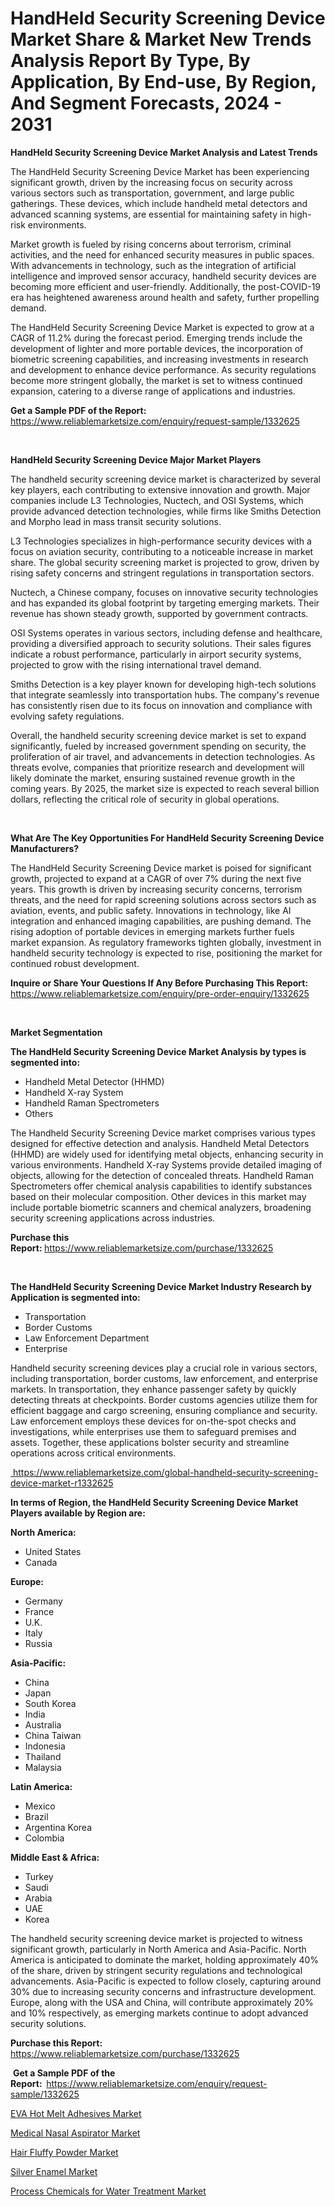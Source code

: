 <p><h1>HandHeld Security Screening Device Market Share & Market New Trends Analysis Report By Type, By Application, By End-use, By Region, And Segment Forecasts, 2024 - 2031</h1></p><p><strong>HandHeld Security Screening Device Market Analysis and Latest Trends</strong></p>
<p><p>The HandHeld Security Screening Device Market has been experiencing significant growth, driven by the increasing focus on security across various sectors such as transportation, government, and large public gatherings. These devices, which include handheld metal detectors and advanced scanning systems, are essential for maintaining safety in high-risk environments.</p><p>Market growth is fueled by rising concerns about terrorism, criminal activities, and the need for enhanced security measures in public spaces. With advancements in technology, such as the integration of artificial intelligence and improved sensor accuracy, handheld security devices are becoming more efficient and user-friendly. Additionally, the post-COVID-19 era has heightened awareness around health and safety, further propelling demand.</p><p>The HandHeld Security Screening Device Market is expected to grow at a CAGR of 11.2% during the forecast period. Emerging trends include the development of lighter and more portable devices, the incorporation of biometric screening capabilities, and increasing investments in research and development to enhance device performance. As security regulations become more stringent globally, the market is set to witness continued expansion, catering to a diverse range of applications and industries.</p></p>
<p><strong>Get a Sample PDF of the Report:&nbsp;</strong> <a href="https://www.reliablemarketsize.com/enquiry/request-sample/1332625?utm_campaign=1766&utm_medium=2&utm_source=Github&utm_content=ia&utm_term=11122024&utm_id=handheld-security-screening-device">https://www.reliablemarketsize.com/enquiry/request-sample/1332625</a></p>
<p>&nbsp;</p>
<p><strong>HandHeld Security Screening Device Major Market Players</strong></p>
<p><p>The handheld security screening device market is characterized by several key players, each contributing to extensive innovation and growth. Major companies include L3 Technologies, Nuctech, and OSI Systems, which provide advanced detection technologies, while firms like Smiths Detection and Morpho lead in mass transit security solutions.</p><p>L3 Technologies specializes in high-performance security devices with a focus on aviation security, contributing to a noticeable increase in market share. The global security screening market is projected to grow, driven by rising safety concerns and stringent regulations in transportation sectors.</p><p>Nuctech, a Chinese company, focuses on innovative security technologies and has expanded its global footprint by targeting emerging markets. Their revenue has shown steady growth, supported by government contracts.</p><p>OSI Systems operates in various sectors, including defense and healthcare, providing a diversified approach to security solutions. Their sales figures indicate a robust performance, particularly in airport security systems, projected to grow with the rising international travel demand.</p><p>Smiths Detection is a key player known for developing high-tech solutions that integrate seamlessly into transportation hubs. The company's revenue has consistently risen due to its focus on innovation and compliance with evolving safety regulations.</p><p>Overall, the handheld security screening device market is set to expand significantly, fueled by increased government spending on security, the proliferation of air travel, and advancements in detection technologies. As threats evolve, companies that prioritize research and development will likely dominate the market, ensuring sustained revenue growth in the coming years. By 2025, the market size is expected to reach several billion dollars, reflecting the critical role of security in global operations.</p></p>
<p>&nbsp;</p>
<p><strong>What Are The Key Opportunities For HandHeld Security Screening Device Manufacturers?</strong></p>
<p><p>The HandHeld Security Screening Device market is poised for significant growth, projected to expand at a CAGR of over 7% during the next five years. This growth is driven by increasing security concerns, terrorism threats, and the need for rapid screening solutions across sectors such as aviation, events, and public safety. Innovations in technology, like AI integration and enhanced imaging capabilities, are pushing demand. The rising adoption of portable devices in emerging markets further fuels market expansion. As regulatory frameworks tighten globally, investment in handheld security technology is expected to rise, positioning the market for continued robust development.</p></p>
<p><strong>Inquire or Share Your Questions If Any Before Purchasing This Report:</strong> <a href="https://www.reliablemarketsize.com/enquiry/pre-order-enquiry/1332625?utm_campaign=1766&utm_medium=2&utm_source=Github&utm_content=ia&utm_term=11122024&utm_id=handheld-security-screening-device">https://www.reliablemarketsize.com/enquiry/pre-order-enquiry/1332625</a></p>
<p>&nbsp;</p>
<p><strong>Market Segmentation</strong></p>
<p><strong>The HandHeld Security Screening Device Market Analysis by types is segmented into:</strong></p>
<p><ul><li>Handheld Metal Detector (HHMD)</li><li>Handheld X-ray System</li><li>Handheld Raman Spectrometers</li><li>Others</li></ul></p>
<p><p>The Handheld Security Screening Device market comprises various types designed for effective detection and analysis. Handheld Metal Detectors (HHMD) are widely used for identifying metal objects, enhancing security in various environments. Handheld X-ray Systems provide detailed imaging of objects, allowing for the detection of concealed threats. Handheld Raman Spectrometers offer chemical analysis capabilities to identify substances based on their molecular composition. Other devices in this market may include portable biometric scanners and chemical analyzers, broadening security screening applications across industries.</p></p>
<p><strong>Purchase this Report:&nbsp;</strong><a href="https://www.reliablemarketsize.com/purchase/1332625?utm_campaign=1766&utm_medium=2&utm_source=Github&utm_content=ia&utm_term=11122024&utm_id=handheld-security-screening-device">https://www.reliablemarketsize.com/purchase/1332625</a></p>
<p>&nbsp;</p>
<p><strong>The HandHeld Security Screening Device Market Industry Research by Application is segmented into:</strong></p>
<p><ul><li>Transportation</li><li>Border Customs</li><li>Law Enforcement Department</li><li>Enterprise</li></ul></p>
<p><p>Handheld security screening devices play a crucial role in various sectors, including transportation, border customs, law enforcement, and enterprise markets. In transportation, they enhance passenger safety by quickly detecting threats at checkpoints. Border customs agencies utilize them for efficient baggage and cargo screening, ensuring compliance and security. Law enforcement employs these devices for on-the-spot checks and investigations, while enterprises use them to safeguard premises and assets. Together, these applications bolster security and streamline operations across critical environments.</p></p>
<p><a href="https://www.reliablemarketsize.com/global-handheld-security-screening-device-market-r1332625?utm_campaign=1766&utm_medium=2&utm_source=Github&utm_content=ia&utm_term=11122024&utm_id=handheld-security-screening-device">&nbsp;https://www.reliablemarketsize.com/global-handheld-security-screening-device-market-r1332625</a></p>
<p><strong>In terms of Region, the HandHeld Security Screening Device Market Players available by Region are:</strong></p>
<p>
    <p> <strong> North America: </strong>
        <ul>
            <li>United States</li>
            <li>Canada</li>
        </ul>
        </p> 
    <p> <strong> Europe: </strong>
        <ul>
            <li>Germany</li>
            <li>France</li>
            <li>U.K.</li>
            <li>Italy</li>
            <li>Russia</li>
        </ul>
        </p> 
    <p> <strong> Asia-Pacific: </strong>
        <ul>
            <li>China</li>
            <li>Japan</li>
            <li>South Korea</li>
            <li>India</li>
            <li>Australia</li>
            <li>China Taiwan</li>
            <li>Indonesia</li>
            <li>Thailand</li>
            <li>Malaysia</li>
        </ul>
        </p> 
    <p> <strong> Latin America: </strong>
        <ul>
            <li>Mexico</li>
            <li>Brazil</li>
            <li>Argentina Korea</li>
            <li>Colombia</li>
        </ul>
        </p> 
    <p> <strong> Middle East & Africa: </strong>
        <ul>
            <li>Turkey</li>
            <li>Saudi</li>
            <li>Arabia</li>
            <li>UAE</li>
            <li>Korea</li>
        </ul>
    </p>
    </p>
<p><p>The handheld security screening device market is projected to witness significant growth, particularly in North America and Asia-Pacific. North America is anticipated to dominate the market, holding approximately 40% of the share, driven by stringent security regulations and technological advancements. Asia-Pacific is expected to follow closely, capturing around 30% due to increasing security concerns and infrastructure development. Europe, along with the USA and China, will contribute approximately 20% and 10% respectively, as emerging markets continue to adopt advanced security solutions.</p></p>
<p><strong>Purchase this Report: </strong><a href="https://www.reliablemarketsize.com/purchase/1332625?utm_campaign=1766&utm_medium=2&utm_source=Github&utm_content=ia&utm_term=11122024&utm_id=handheld-security-screening-device">https://www.reliablemarketsize.com/purchase/1332625</a></p>
<p>&nbsp;<strong>Get a Sample PDF of the Report:&nbsp;&nbsp;</strong><a href="https://www.reliablemarketsize.com/enquiry/request-sample/1332625?utm_campaign=1766&utm_medium=2&utm_source=Github&utm_content=ia&utm_term=11122024&utm_id=handheld-security-screening-device">https://www.reliablemarketsize.com/enquiry/request-sample/1332625</a></p>
<p><strong></strong></p>
<p><p><a href="https://www.linkedin.com/pulse/p-factrackr-ho6he?utm_campaign=1766&utm_medium=2&utm_source=Github&utm_content=ia&utm_term=11122024&utm_id=handheld-security-screening-device">EVA Hot Melt Adhesives Market</a></p><p><a href="https://www.linkedin.com/pulse/market-report-covering-medical-nasal-aspiratormarket-share-5qghc?utm_campaign=1766&utm_medium=2&utm_source=Github&utm_content=ia&utm_term=11122024&utm_id=handheld-security-screening-device">Medical Nasal Aspirator Market</a></p><p><a href="https://www.linkedin.com/pulse/detailed-report-thesize-dynamics-expected-growth-137-cagrof-y0zhc?utm_campaign=1766&utm_medium=2&utm_source=Github&utm_content=ia&utm_term=11122024&utm_id=handheld-security-screening-device">Hair Fluffy Powder Market</a></p><p><a href="https://www.linkedin.com/pulse/global-regional-expansion-silver-enamel-market-projected-ku2rc?utm_campaign=1766&utm_medium=2&utm_source=Github&utm_content=ia&utm_term=11122024&utm_id=handheld-security-screening-device">Silver Enamel Market</a></p><p><a href="https://www.linkedin.com/pulse/p-factrackr-ho6he?utm_campaign=1766&utm_medium=2&utm_source=Github&utm_content=ia&utm_term=11122024&utm_id=handheld-security-screening-device">Process Chemicals for Water Treatment Market</a></p></p>